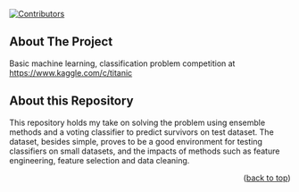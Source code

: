 <div id="top"></div>

[![Contributors][contributors-shield]][contributors-url]

<!-- Kaggle Competition -->
## About The Project

Basic machine learning, classification problem competition at https://www.kaggle.com/c/titanic

## About this Repository

This repository holds my take on solving the problem using ensemble methods and a voting classifier to predict survivors on test dataset.
The dataset, besides simple, proves to be a good environment for testing classifiers on small datasets, and the impacts of methods such as feature engineering, feature selection and data cleaning.

<p align="right">(<a href="#top">back to top</a>)</p>

<!-- MARKDOWN LINKS & IMAGES -->
<!-- https://www.markdownguide.org/basic-syntax/#reference-style-links -->
[contributors-shield]: https://img.shields.io/github/contributors/erich-hs/Kaggle-Titanic.svg?style=for-the-badge
[contributors-url]: https://github.com/erich-hs/Kaggle-Titanic/graphs/contributors